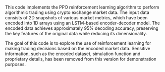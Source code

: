 This code implements the PPO reinforcement learning algorithm to 
perform algorithmic trading using crypto exchange market data. 
The input data consists of 2D snapshots of various market metrics, which have been 
encoded into 1D arrays using an LSTM-based encoder-decoder model. The encoded data 
achieves approximately 95% decoding accuracy, preserving the key features of the original data 
while reducing its dimensionality.

The goal of this code is to explore the use of reinforcement learning for 
making trading decisions based on the encoded market data. Sensitive information, 
such as the encoded dataset, simulation function and proprietary details, has been 
removed from this version for demonstration purposes.